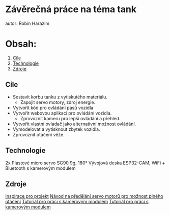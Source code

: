 # Závěrečná práce na téma tank

autor: Robin Harazim

# Obsah:
1. [Cíle](#cíle)
2. [Technologie](#technologie)
3. [Zdroje](#zdroje)


## Cíle
- Sestavit korbu tanku z vytiskutého materiálu.
  - Zapojit servo motory, zdroj energie.
- Vytvořit kód pro ovládání pásů vozidla
- Vytvořit webovou aplikaci pro ovládání vozidla.
  - Zprovoznit kameru pro lepší ovládání a přehled.
- Vytvořit vlastní ovladač jako alternativní možnost ovládání.
- Vymodelovat a vytisknout zbytek vozidla.
- Zprovoznit otáčení věže.  

## Technologie
2x Plastové micro servo SG90 9g, 180°
Vývojová deska ESP32-CAM, WiFi + Bluetooth s kamerovým modulem
## Zdroje
[Inspirace pro projekt](https://www.youtube.com/watch?v=tyY7AN132Xs) 
[Návod na předělání servo motorů pro možnost plného otáčení](https://www.youtube.com/watch?v=I-sZ5HWsGZU) 
[Tutoriál pro práci s kamerovým modulem](https://www.youtube.com/watch?v=Sb08leLWOgA)
[Tutoriál pro práci s kamerovým modulem](hhttps://www.youtube.com/watch?v=hSr557hppwY)

